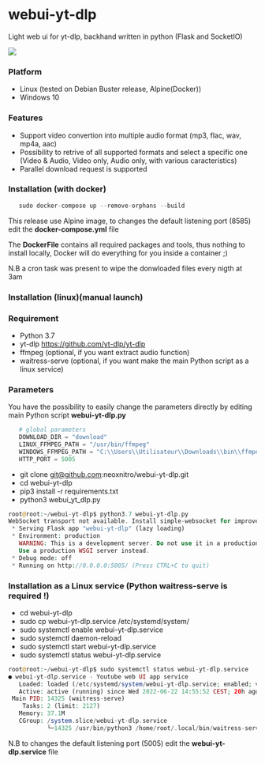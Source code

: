 <meta name="google-site-verification" content="8sSXS-rETrfpLP1KjWjA1iLssLwKqxvjygdSD3vzrIY" />
<meta property="og:title" content="Meta Tags">

# webui-yt-dlp
Light web ui for yt-dlp, backhand written in python (Flask and SocketIO)

<img src="https://github.com/neoxnitro/webui-yt-dlp/blob/main/Capture.PNG">

### Platform
- Linux (tested on Debian Buster release, Alpine(Docker))
- Windows 10

### Features
- Support video convertion into multiple audio format (mp3, flac, wav, mp4a, aac)
- Possibility to retrive of all supported formats and select a specific one (Video & Audio, Video only, Audio only, with various caracteristics)
- Parallel download request is supported

### Installation (with docker)

```php
   sudo docker-compose up --remove-orphans --build
```

This release use Alpine image, to changes the default listening port (8585) edit the **docker-compose.yml** file

The **DockerFile** contains all required packages and tools, thus nothing to install locally, Docker will do everything for you inside a container ;)

N.B a cron task was present to wipe the donwloaded files every nigth at 3am

### Installation (linux)(manual launch)

### Requirement
- Python 3.7
- yt-dlp <https://github.com/yt-dlp/yt-dlp>
- ffmpeg (optional, if you want extract audio function)
- waitress-serve (optional, if you want make the main Python script as a linux service)

### Parameters
You have the possibility to easily change the parameters directly by editing main Python script **webui-yt-dlp.py**

```python
   # global parameters
   DOWNLOAD_DIR = "download"
   LINUX_FFMPEG_PATH = "/usr/bin/ffmpeg"
   WINDOWS_FFMPEG_PATH = "C:\\Users\\Utilisateur\\Downloads\\bin\\ffmpeg.exe"
   HTTP_PORT = 5005
```

- git clone git@github.com:neoxnitro/webui-yt-dlp.git
- cd webui-yt-dlp
- pip3 install -r requirements.txt
- python3 webui_yt_dlp.py

```php
root@root:~/webui-yt-dlp$ python3.7 webui-yt-dlp.py 
WebSocket transport not available. Install simple-websocket for improved performance.
 * Serving Flask app "webui-yt-dlp" (lazy loading)
 * Environment: production
   WARNING: This is a development server. Do not use it in a production deployment.
   Use a production WSGI server instead.
 * Debug mode: off
 * Running on http://0.0.0.0:5005/ (Press CTRL+C to quit)
```

### Installation as a Linux service (Python waitress-serve is required !)
- cd webui-yt-dlp
- sudo cp webui-yt-dlp.service /etc/systemd/system/
- sudo systemctl enable webui-yt-dlp.service
- sudo systemctl daemon-reload
- sudo systemctl start webui-yt-dlp.service
- sudo systemctl status webui-yt-dlp.service

```php
root@root:~/webui-yt-dlp$ sudo systemctl status webui-yt-dlp.service 
● webui-yt-dlp.service - Youtube web UI app service
   Loaded: loaded (/etc/systemd/system/webui-yt-dlp.service; enabled; vendor preset: enabled)
   Active: active (running) since Wed 2022-06-22 14:55:52 CEST; 20h ago
 Main PID: 14325 (waitress-serve)
    Tasks: 2 (limit: 2127)
   Memory: 37.1M
   CGroup: /system.slice/webui-yt-dlp.service
           └─14325 /usr/bin/python3 /home/root/.local/bin/waitress-serve --listen=0.0.0.0:5005 --call webui_yt_dlp:create_app
```

N.B to changes the default listening port (5005) edit the **webui-yt-dlp.service** file
